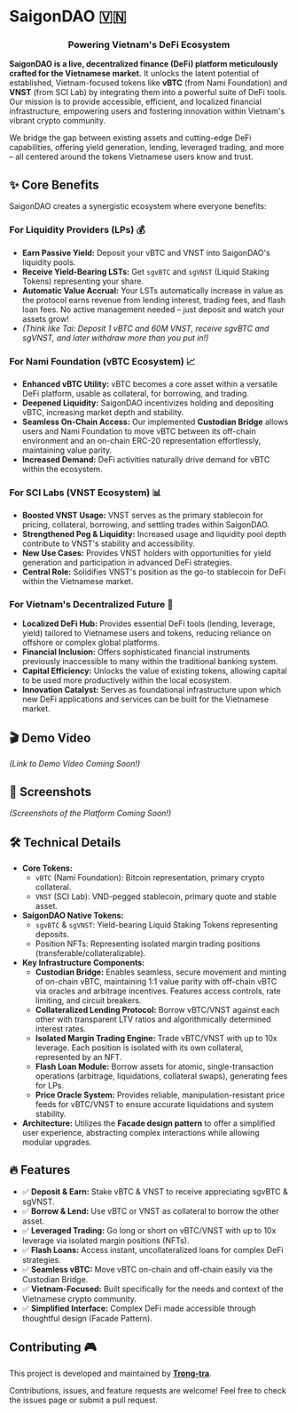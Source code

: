 # SaigonDAO 🇻🇳

<h3 align="center">Powering Vietnam's DeFi Ecosystem</h3>

**SaigonDAO is a live, decentralized finance (DeFi) platform meticulously crafted for the Vietnamese market.** It unlocks the latent potential of established, Vietnam-focused tokens like **vBTC** (from Nami Foundation) and **VNST** (from SCI Lab) by integrating them into a powerful suite of DeFi tools. Our mission is to provide accessible, efficient, and localized financial infrastructure, empowering users and fostering innovation within Vietnam's vibrant crypto community.

We bridge the gap between existing assets and cutting-edge DeFi capabilities, offering yield generation, lending, leveraged trading, and more – all centered around the tokens Vietnamese users know and trust.

## ✨ Core Benefits

SaigonDAO creates a synergistic ecosystem where everyone benefits:

### For Liquidity Providers (LPs) 💰

*   **Earn Passive Yield:** Deposit your vBTC and VNST into SaigonDAO's liquidity pools.
*   **Receive Yield-Bearing LSTs:** Get `sgvBTC` and `sgVNST` (Liquid Staking Tokens) representing your share.
*   **Automatic Value Accrual:** Your LSTs automatically increase in value as the protocol earns revenue from lending interest, trading fees, and flash loan fees. No active management needed – just deposit and watch your assets grow!
*   *(Think like Tai: Deposit 1 vBTC and 60M VNST, receive sgvBTC and sgVNST, and later withdraw more than you put in!)*

### For Nami Foundation (vBTC Ecosystem) 📈

*   **Enhanced vBTC Utility:** vBTC becomes a core asset within a versatile DeFi platform, usable as collateral, for borrowing, and trading.
*   **Deepened Liquidity:** SaigonDAO incentivizes holding and depositing vBTC, increasing market depth and stability.
*   **Seamless On-Chain Access:** Our implemented **Custodian Bridge** allows users and Nami Foundation to move vBTC between its off-chain environment and an on-chain ERC-20 representation effortlessly, maintaining value parity.
*   **Increased Demand:** DeFi activities naturally drive demand for vBTC within the ecosystem.

### For SCI Labs (VNST Ecosystem) 📊

*   **Boosted VNST Usage:** VNST serves as the primary stablecoin for pricing, collateral, borrowing, and settling trades within SaigonDAO.
*   **Strengthened Peg & Liquidity:** Increased usage and liquidity pool depth contribute to VNST's stability and accessibility.
*   **New Use Cases:** Provides VNST holders with opportunities for yield generation and participation in advanced DeFi strategies.
*   **Central Role:** Solidifies VNST's position as the go-to stablecoin for DeFi within the Vietnamese market.

### For Vietnam's Decentralized Future 🚀

*   **Localized DeFi Hub:** Provides essential DeFi tools (lending, leverage, yield) tailored to Vietnamese users and tokens, reducing reliance on offshore or complex global platforms.
*   **Financial Inclusion:** Offers sophisticated financial instruments previously inaccessible to many within the traditional banking system.
*   **Capital Efficiency:** Unlocks the value of existing tokens, allowing capital to be used more productively within the local ecosystem.
*   **Innovation Catalyst:** Serves as foundational infrastructure upon which new DeFi applications and services can be built for the Vietnamese market.

## 🎬 Demo Video

*(Link to Demo Video Coming Soon!)*

## 📸 Screenshots

*(Screenshots of the Platform Coming Soon!)*

## 🛠️ Technical Details

*   **Core Tokens:**
    *   `vBTC` (Nami Foundation): Bitcoin representation, primary crypto collateral.
    *   `VNST` (SCI Lab): VND-pegged stablecoin, primary quote and stable asset.
*   **SaigonDAO Native Tokens:**
    *   `sgvBTC` & `sgVNST`: Yield-bearing Liquid Staking Tokens representing deposits.
    *   Position NFTs: Representing isolated margin trading positions (transferable/collateralizable).
*   **Key Infrastructure Components:**
    *   **Custodian Bridge:** Enables seamless, secure movement and minting of on-chain vBTC, maintaining 1:1 value parity with off-chain vBTC via oracles and arbitrage incentives. Features access controls, rate limiting, and circuit breakers.
    *   **Collateralized Lending Protocol:** Borrow vBTC/VNST against each other with transparent LTV ratios and algorithmically determined interest rates.
    *   **Isolated Margin Trading Engine:** Trade vBTC/VNST with up to 10x leverage. Each position is isolated with its own collateral, represented by an NFT.
    *   **Flash Loan Module:** Borrow assets for atomic, single-transaction operations (arbitrage, liquidations, collateral swaps), generating fees for LPs.
    *   **Price Oracle System:** Provides reliable, manipulation-resistant price feeds for vBTC/VNST to ensure accurate liquidations and system stability.
*   **Architecture:** Utilizes the **Facade design pattern** to offer a simplified user experience, abstracting complex interactions while allowing modular upgrades.

## 🔥 Features

*   ✅ **Deposit & Earn:** Stake vBTC & VNST to receive appreciating sgvBTC & sgVNST.
*   ✅ **Borrow & Lend:** Use vBTC or VNST as collateral to borrow the other asset.
*   ✅ **Leveraged Trading:** Go long or short on vBTC/VNST with up to 10x leverage via isolated margin positions (NFTs).
*   ✅ **Flash Loans:** Access instant, uncollateralized loans for complex DeFi strategies.
*   ✅ **Seamless vBTC:** Move vBTC on-chain and off-chain easily via the Custodian Bridge.
*   ✅ **Vietnam-Focused:** Built specifically for the needs and context of the Vietnamese crypto community.
*   ✅ **Simplified Interface:** Complex DeFi made accessible through thoughtful design (Facade Pattern).

## Contributing 🎮

This project is developed and maintained by **[Trong-tra](https://github.com/Trong-tra)**.

Contributions, issues, and feature requests are welcome! Feel free to check the issues page or submit a pull request.
